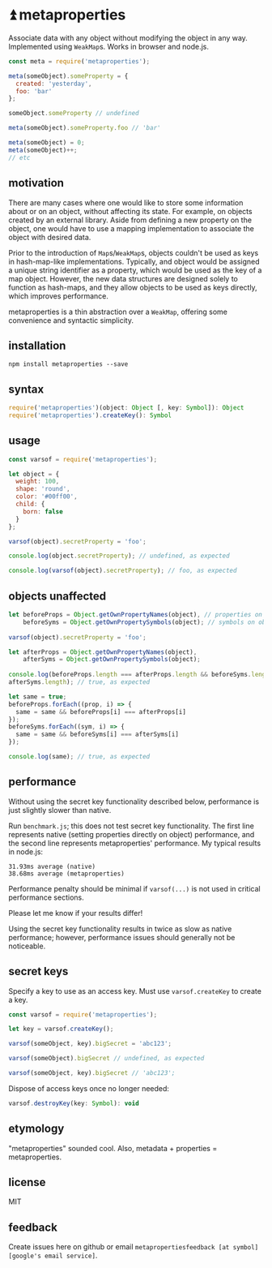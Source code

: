 # ⏫ metaproperties
Associate data with any object without modifying the object in any way. Implemented using `WeakMap`s. Works in browser and node.js.
```javascript
const meta = require('metaproperties');

meta(someObject).someProperty = {
  created: 'yesterday',
  foo: 'bar'
};

someObject.someProperty // undefined

meta(someObject).someProperty.foo // 'bar'

meta(someObject) = 0;
meta(someObject)++;
// etc
```

## motivation

There are many cases where one would like to store some information about or on an object, without affecting its state. For example, on objects created by an external library. Aside from defining a new property on the object, one would have to use a mapping implementation to associate the object with desired data.

Prior to the introduction of `Map`s/`WeakMap`s, objects couldn't be used as keys in hash-map-like implementations. Typically, and object would be assigned a unique string identifier as a property, which would be used as the key of a map object. However, the new data structures are designed solely to function as hash-maps, and they allow objects to be used as keys directly, which improves performance.

metaproperties is a thin abstraction over a `WeakMap`, offering some convenience and syntactic simplicity.

## installation
```console
npm install metaproperties --save
```

## syntax
```javascript
require('metaproperties')(object: Object [, key: Symbol]): Object
require('metaproperties').createKey(): Symbol
```

## usage
```javascript
const varsof = require('metaproperties');

let object = {
  weight: 100,
  shape: 'round',
  color: '#00ff00',
  child: {
    born: false
  }
};

varsof(object).secretProperty = 'foo';

console.log(object.secretProperty); // undefined, as expected

console.log(varsof(object).secretProperty); // foo, as expected
```

## objects unaffected
```javascript
let beforeProps = Object.getOwnPropertyNames(object), // properties on object
    beforeSyms = Object.getOwnPropertySymbols(object); // symbols on object
    
varsof(object).secretProperty = 'foo';

let afterProps = Object.getOwnPropertyNames(object),
    afterSyms = Object.getOwnPropertySymbols(object);
    
console.log(beforeProps.length === afterProps.length && beforeSyms.length ===
afterSyms.length); // true, as expected

let same = true;
beforeProps.forEach((prop, i) => {
  same = same && beforeProps[i] === afterProps[i]
});
beforeSyms.forEach((sym, i) => {
  same = same && beforeSyms[i] === afterSyms[i]
});

console.log(same); // true, as expected
```

## performance
Without using the secret key functionality described below, performance is just slightly slower than native.

Run `benchmark.js`; this does not test secret key functionality. The first line represents native (setting properties directly on object) performance, and the second line represents metaproperties' performance. My typical results in node.js:
```console
31.93ms average (native)
38.68ms average (metaproperties)
```

Performance penalty should be minimal if `varsof(...)` is not used in critical
performance sections. 

Please let me know if your results differ!

Using the secret key functionality results in twice as slow as native performance; however, performance issues should generally not be noticeable.

## secret keys
Specify a key to use as an access key. Must use `varsof.createKey` to create a
key.
```javascript
const varsof = require('metaproperties');

let key = varsof.createKey();

varsof(someObject, key).bigSecret = 'abc123';

varsof(someObject).bigSecret // undefined, as expected

varsof(someObject, key).bigSecret // 'abc123';
```

Dispose of access keys once no longer needed:
```javascript
varsof.destroyKey(key: Symbol): void
```

## etymology
"metaproperties" sounded cool. Also, metadata + properties = metaproperties.

## license
MIT

## feedback
Create issues here on github or email `metapropertiesfeedback [at symbol] [google's email service]`.
